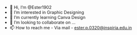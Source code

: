 - 👋 Hi, I’m @Ester1902
- 👀 I’m interested in Graphic Designing
- 🌱 I’m currently learning Canva Design
- 💞️ I’m looking to collaborate on ...
- 📫 How to reach me - Via mail - ester.p.0320@inspiria.edu.in

<!---
Ester1902/Ester1902 is a ✨ special ✨ repository because its `README.md` (this file) appears on your GitHub profile.
You can click the Preview link to take a look at your changes.
--->
